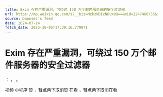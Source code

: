 ```yaml
---
title: Exim 存在严重漏洞，可绕过 150 万个邮件服务器的安全过滤器
url: https://mp.weixin.qq.com/s?__biz=MzkzNDIzNDUxOQ==&mid=2247486755&idx=1&sn=d7a5e727ccfd242bd46964679ebb0b05
source: Doonsec's feed
date: 2024-07-14
fetch_date: 2025-10-06T17:39:16.779071
---
```


# Exim 存在严重漏洞，可绕过 150 万个邮件服务器的安全过滤器

：
，
。

视频
小程序
赞
，轻点两下取消赞
在看
，轻点两下取消在看